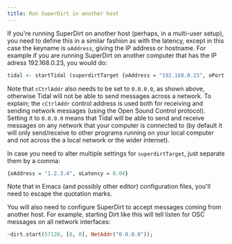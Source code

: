 ```yaml
---
title: Run SuperDirt in another host
---
```


If you're running SuperDirt on another host (perhaps, in a multi-user setup), you need to define this in a similar fashion as with the latency, except in this case the keyname is `oAddress`, giving the IP address or hostname. For example if you are running SuperDirt on another computer that has the IP adress 192.168.0.23, you would do:

```haskell
tidal <- startTidal (superdirtTarget {oAddress = "192.168.0.23", oPort = 57120}) (defaultConfig {cCtrlAddr = "0.0.0.0"})
```

Note that `cCtrlAddr` also needs to be set to `0.0.0.0`, as shown above, otherwise Tidal will not be able to send messages across a network. To explain; the `cCtrlAddr` control address is used both for receiving and sending network messages (using the Open Sound Control protocol). Setting it to `0.0.0.0` means that Tidal will be able to send and receive messages on any network that your computer is connected to (by default it will only send/receive to other programs running on your local computer and not across the a local network or the wider internet).

In case you need to alter multiple settings for `superdirtTarget`, just separate them by a comma:
```haskell
{oAddress = "1.2.3.4", oLatency = 0.04}
```

Note that in Emacs (and possibly other editor) configuration files, you'll need to escape the quotation marks.

You will also need to configure SuperDirt to accept messages coming from another host. For example, starting Dirt like this will tell listen for OSC messages on all network interfaces:

```haskell
~dirt.start(57120, [0, 0], NetAddr("0.0.0.0"));
```
